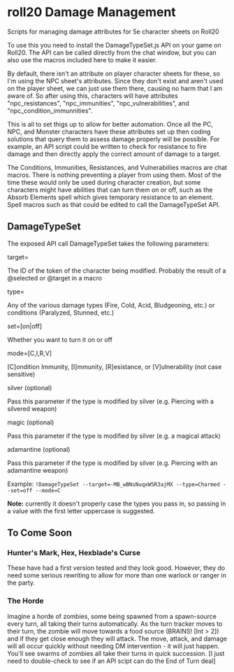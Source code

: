 # roll20 Damage Management
Scripts for managing damage attributes for 5e character sheets on Roll20

To use this you need to install the DamageTypeSet.js API on your game on Roll20. The API can be called directly from the chat window, but you can also use the macros included here to make it easier.

By default, there isn't an attribute on player character sheets for these, so I'm using the NPC sheet's attributes. Since they don't exist and aren't used on the player sheet, we can just use them there, causing no harm that I am aware of. So after using this, characters will have attributes "npc_resistances", "npc_immunities", "npc_vulnerabilities", and "npc_condition_immunnities".

This is all to set thigs up to allow for better automation. Once all the PC, NPC, and Monster characters have these attributes set up then coding solutions that query them to assess damage properly will be possible. For example, an API script could be written to check for resistance to fire damage and then directly apply the correct amount of damage to a target.

The Conditions, Immunities, Resistances, and Vulnerabiliies macros are chat macros. There is nothing preventing a player from using them. Most of the time these would only be used during character creation, but some characters might have abilities that can turn them on or off, such as the Absorb Elements spell which gives temporary resistance to an element. Spell macros such as that could be edited to call the DamageTypeSet API.

## DamageTypeSet
The exposed API call DamageTypeSet takes the following parameters:

 target=*<TokenDI>*
 
  The ID of the token of the character being modified. Probably the result of a @selected or @target in a macro
  
 type=*<DamageTypeOrCondition>*
 
  Any of the various damage types (Fire, Cold, Acid, Bludgeoning, etc.) or conditions (Paralyzed, Stunned, etc.)
  
 set=[on|off]
 
  Whether you want to turn it on or off
  
 mode=[C,I,R,V]
 
  [C]ondition Immunity, [I]mmunity, [R]esistance, or [V]ulnerability (not case sensitive)
  
 silver (optional)
 
  Pass this parameter if the type is modified by silver (e.g. Piercing with a silvered weapon)
  
 magic (optional)
 
  Pass this parameter if the type is modified by silver (e.g. a magical attack)
  
 adamantine (optional)
 
  Pass this parameter if the type is modified by silver (e.g. Piercing with an adamantine weapon)

Example:
`!DamageTypeSet --target=-MB_wBNsNuqxW5R3ajMX --type=Charmed --set=off --mode=C`

**Note:** currently it doesn't properly case the types you pass in, so passing in a value with the first letter uppercase is suggested.

## To Come Soon
### Hunter's Mark, Hex, Hexblade's Curse
These have had a first version tested and they look good. However, they do need some serious rewriting to allow for more than one warlock or ranger in the party.

### The Horde
Imagine a horde of zombies, some being spawned from a spawn-source every turn, all taking their turns automatically. As the turn tracker moves to their turn, the zombie will move towards a food source (BRAINS! [Int > 2]) and if they get close enough they will attack. The move, attack, and damage will all occur quickly without needing DM intervention - it will just happen. You'll see swarms of zombies all take their turns in quick succession. [I just need to double-check to see if an API scipt can do the End of Turn deal]
